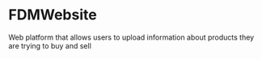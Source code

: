 # FDMWebsite
Web platform that allows users to upload information about products they are trying to buy and sell 
